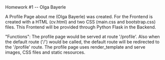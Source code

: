 Homework #1 -- Olga Bayerle

A Profile Page about me (Olga Bayerle) was created.
For the Frontend is created with a HTML (cv.html) and two CSS (main.css and bootstrap.css) files.
This Frontend will be provided through Python Flask in the Backend.

"Functions":
The profile page would be served at route '/profile'. 
Also when the default route ('/') would be called, the default route will be redirected to the '/profile' route.
The profile page uses render_template and serve images, CSS files and static resources.
